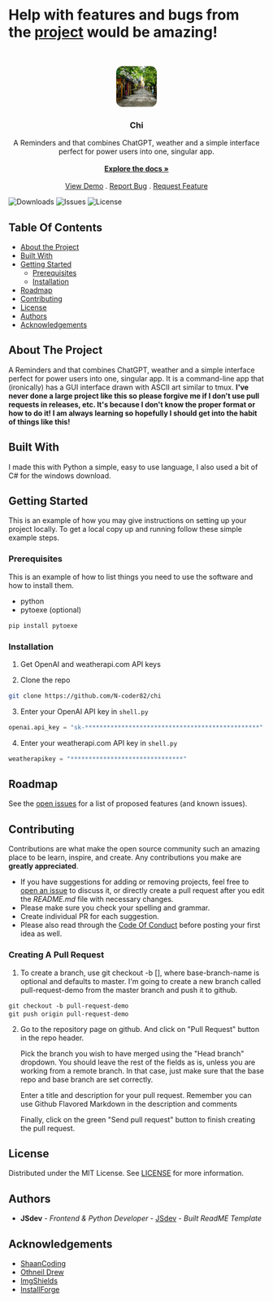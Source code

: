 # Help with features and bugs from the [project](https://github.com/N-coder82/chi/projects?query=is%3Aopen) would be amazing!
<br/>
<p align="center">
  <a href="https://github.com/N-Coder82/chi">
    <img src="logo.png" alt="Logo" width="80" height="80">
  </a>

  <h3 align="center">Chi</h3>

  <p align="center">
    A Reminders and that combines ChatGPT, weather and a simple interface perfect for power users into one, singular app.
    <br/>
    <br/>
    <a href="https://github.com/N-Coder82/chi"><strong>Explore the docs »</strong></a>
    <br/>
    <br/>
    <a href="https://github.com/N-Coder82/chi">View Demo</a>
    .
    <a href="https://github.com/N-Coder82/chi/issues">Report Bug</a>
    .
    <a href="https://github.com/N-Coder82/chi/issues">Request Feature</a>
  </p>
</p>

![Downloads](https://img.shields.io/github/downloads/N-Coder82/chi/total) ![Issues](https://img.shields.io/github/issues/N-Coder82/chi) ![License](https://img.shields.io/github/license/N-Coder82/chi) 

## Table Of Contents

* [About the Project](#about-the-project)
* [Built With](#built-with)
* [Getting Started](#getting-started)
  * [Prerequisites](#prerequisites)
  * [Installation](#installation)
* [Roadmap](#roadmap)
* [Contributing](#contributing)
* [License](#license)
* [Authors](#authors)
* [Acknowledgements](#acknowledgements)

## About The Project

A Reminders and that combines ChatGPT, weather and a simple interface perfect for power users into one, singular app. It is a command-line app that (ironically) has a GUI interface drawn with ASCII art similar to tmux. __I've never done a large project like this so please forgive me if I don't use pull requests in releases, etc. It's because I don't know the proper format or how to do it! I am always learning so hopefully I should get into the habit of things like this!__

## Built With

I made this with Python a simple, easy to use language, I also used a bit of C# for the windows download.

## Getting Started

This is an example of how you may give instructions on setting up your project locally.
To get a local copy up and running follow these simple example steps.

### Prerequisites

This is an example of how to list things you need to use the software and how to install them.

* python
* pytoexe (optional)

```sh
pip install pytoexe
```

### Installation

1. Get OpenAI and weatherapi.com API keys

2. Clone the repo

```sh
git clone https://github.com/N-coder82/chi
```

3. Enter your OpenAI API key in `shell.py`

```python
openai.api_key = "sk-************************************************"

```
4. Enter your weatherapi.com API key in `shell.py`

```python
weatherapikey = "*******************************"

```

## Roadmap

See the [open issues](https://github.com/N-Coder82/chi/issues) for a list of proposed features (and known issues).

## Contributing

Contributions are what make the open source community such an amazing place to be learn, inspire, and create. Any contributions you make are **greatly appreciated**.
* If you have suggestions for adding or removing projects, feel free to [open an issue](https://github.com/N-Coder82/chi/issues/new) to discuss it, or directly create a pull request after you edit the *README.md* file with necessary changes.
* Please make sure you check your spelling and grammar.
* Create individual PR for each suggestion.
* Please also read through the [Code Of Conduct](https://github.com/N-Coder82/chi/blob/main/CODE_OF_CONDUCT.md) before posting your first idea as well.

### Creating A Pull Request


1. To create a branch, use git checkout -b <new-branch-name> [<base-branch-name>], where base-branch-name is optional and defaults to master. I'm going to create a new branch called pull-request-demo from the master branch and push it to github.
```shell
git checkout -b pull-request-demo
git push origin pull-request-demo
```

2. Go to the repository page on github. And click on "Pull Request" button in the repo header.

   Pick the branch you wish to have merged using the "Head branch" dropdown. You should leave the rest of the fields as is, unless you are working from a remote branch. In that case, just                  make sure that the base repo and base branch are set correctly.

   Enter a title and description for your pull request. Remember you can use Github Flavored Markdown in the description and comments

   Finally, click on the green "Send pull request" button to finish creating the pull request.


## License

Distributed under the MIT License. See [LICENSE](https://github.com/N-Coder82/chi/blob/main/LICENSE.md) for more information.

## Authors

* **JSdev** - *Frontend & Python Developer* - [JSdev](https://1folio.netlify.app) - *Built ReadME Template*

## Acknowledgements

* [ShaanCoding](https://github.com/ShaanCoding/)
* [Othneil Drew](https://github.com/othneildrew/Best-README-Template)
* [ImgShields](https://shields.io/)
* [InstallForge](https://installforge.net/)
